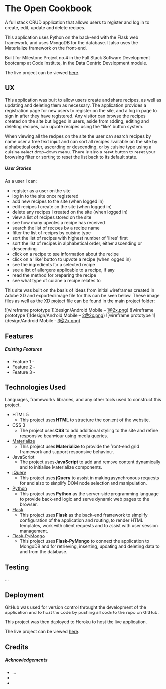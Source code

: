 # The Open Cookbook

A full stack CRUD application that allows users to register and log in to create, edit, update and delete recipes.

This application uses Python on the back-end with the Flask web framework, and uses MongoDB for the database. It also uses the Materialize framework on the front-end.

Built for Milestone Project no.4 in the Full Stack Software Development bootcamp at Code Institute, in the Data Centric Development module.

The live project can be viewed [here](https://www.heroku.com/).


## UX
 
This application was built to allow users create and share recipes, as well as updating and deleting them as necessary. The application provides a registration page for new users to register on the site, and a log in page to sign in after they have registered. Any visitor can browse the recipes created on the site but logged in users, aside from adding, editing and deleting recipes, can upvote recipes using the "like" button system.

When viewing all the recipes on the site the user can search recipes by name user a free text input and can sort all recipes available on the site by alphabetical order, ascending or descending, or by cuisine type using a cuisine select drop-down menu. There is also a reset button to reset your browsing filter or sorting to reset the list back to its default state.

##### User Stories

As a user I can:
- register as a user on the site
- log in to the site once registered
- add new recipes to the site (when logged in)
- edit recipes I create on the site (when logged in)
- delete any recipes I created on the site (when logged in)
- view a list of recipes stored on the site
- see how many upvotes a recipe has received
- search the list of recipes by a recipe name
- filter the list of recipes by cuisine type
- sort the list of recipes with highest number of 'likes' first
- sort the list of recipes in alphabetical order, either ascending or descending
- click on a recipe to see information about the recipe
- click on a 'like' button to upvote a recipe  (when logged in)
- see the ingredients for a selected recipe
- see a list of allergens applicable to a recipe, if any
- read the method for preparing the recipe
- see what type of cuisine a recipe relates to

This site was built on the basis of ideas from initial wireframes created in Adobe XD and exported image file for this can be seen below. These image files as well as the XD project file can be found in the main project folder:

![wireframe prototype 1](design/Android Mobile – 1@2x.png)
![wireframe prototype 1](design/Android Mobile – 2@2x.png)
![wireframe prototype 1](design/Android Mobile – 3@2x.png)


## Features
 
##### Existing Features
- Feature 1 - 
- Feature 2 -  
- Feature 3 - 


## Technologies Used

Languages, frameworks, libraries, and any other tools used to construct this project. 

- HTML 5
    - This project uses **HTML** to structure the content of the website.
- CSS 3
    - The project uses **CSS** to add additional styling to the site and refine responsive beahviour using media queries.
- [Materialize](https://materializecss.com/)
    - This project uses **Materialize** to provide the front-end grid framework and support responsive behaviour.
- JavaScript
    - The project uses **JavaScript** to add and remove content dynamically and to initialise Materialize components.
- [jQuery](https://jquery.com/)
    - This project uses **jQuery** to assist in making asynchronous requests for and also to simplify DOM node selection and manipulation.
- [Python](https://www.python.org/)
    - This project uses **Python** as the server-side programming language to provide back-end logic and serve dynamic web pages to the browser.
- [Flask](http://flask.pocoo.org/)
    - This project uses **Flask** as the back-end framework to simplify configuration of the application and routing, to render HTML templates, work with client requests  and to assist with user session management.
- [Flask-PyMongo](https://flask-pymongo.readthedocs.io/en/latest/)
    - This project uses **Flask-PyMongo** to connect the application to MongoDB and for retrieving, inserting, updating and deleting data to and from the database.


## Testing

...


## Deployment

GitHub was used for version control throught the development of the application and to host the code by pushing all code to the repo on GitHub.

This project was then deployed to Heroku to host the live application.

The live project can be viewed [here](https://www.heroku.com/).


## Credits

##### Acknowledgements

- ...
- 
- 